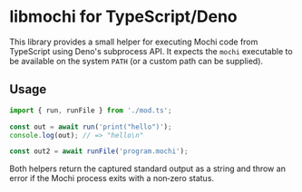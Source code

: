 # libmochi for TypeScript/Deno

This library provides a small helper for executing Mochi code from
TypeScript using Deno's subprocess API. It expects the `mochi`
executable to be available on the system `PATH` (or a custom path can
be supplied).

## Usage

```ts
import { run, runFile } from './mod.ts';

const out = await run('print("hello")');
console.log(out); // => "hello\n"

const out2 = await runFile('program.mochi');
```

Both helpers return the captured standard output as a string and throw
an error if the Mochi process exits with a non‐zero status.
```

